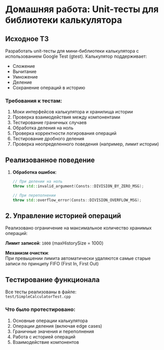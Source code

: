 # Домашняя работа: Unit-тесты для библиотеки калькулятора

## Исходное ТЗ
Разработать unit-тесты для мини-библиотеки калькулятора с использованием Google Test (gtest). Калькулятор поддерживает:
- Сложение
- Вычитание
- Умножение
- Деление
- Сохранение операций в историю

### Требования к тестам:
1. Моки интерфейсов калькулятора и хранилища истории
2. Проверка взаимодействия между компонентами
3. Тестирование граничных случаев
4. Обработка деления на ноль
5. Проверка корректности логирования операций
6. Тестирование дробного деления
7. Проверка неопределенного поведения (например, лимит истории)


## Реализованное поведение
1. **Обработка ошибок**:
   ```cpp
   // При делении на ноль
   throw std::invalid_argument(Consts::DIVISION_BY_ZERO_MSG);
   
   // При переполнении
   throw std::overflow_error(Consts::DIVISION_OVERFLOW_MSG);
## 2. Управление историей операций

Реализовано ограничение на максимальное количество хранимых операций:

**Лимит записей**: `1000` (maxHistorySize = 1000)

**Механизм очистки**:  
При превышении лимита автоматически удаляются самые старые записи по принципу FIFO (First In, First Out)


## Тестирование функционала

Все тесты реализованы в файле:  
`test/SimpleCalculatorTest.cpp`

### Что было протестировано:

1. Основные операции калькулятора
2. Операции деления (включая edge cases)
3. Граничные значения и переполнения
4. Работа с историей операций
5. Взаимодействие компонентов

